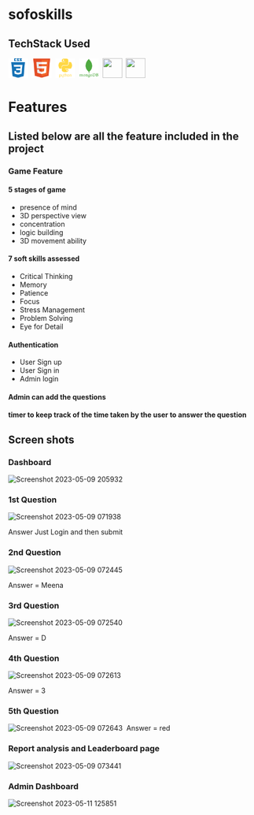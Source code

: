 # sofoskills

 ## TechStack Used &nbsp;
  <img src="https://github.com/devicons/devicon/blob/master/icons/css3/css3-plain-wordmark.svg"  title="CSS3" alt="CSS" width="40" height="40"/>&nbsp;
  <img src="https://github.com/devicons/devicon/blob/master/icons/html5/html5-original.svg" title="HTML5" alt="HTML" width="40" height="40"/>&nbsp;
    <img src="https://github.com/devicons/devicon/blob/master/icons/python/python-plain-wordmark.svg"  title="CSS3" alt="CSS" width="40" height="40"/>&nbsp;
      <img src="https://github.com/devicons/devicon/blob/master/icons/mongodb/mongodb-plain-wordmark.svg"  title="CSS3" alt="CSS" width="40" height="40"/>&nbsp;
       <img src="https://cdn.jsdelivr.net/gh/devicons/devicon/icons/javascript/javascript-original.svg"  width="40" height="40"/>&nbsp;
        <img src="https://cdn.jsdelivr.net/gh/devicons/devicon/icons/flask/flask-original-wordmark.svg" width="40" height="40"/>&nbsp;
        
# Features
## Listed below are all the feature included in the project

###  Game Feature
#### 5 stages of game
* presence of mind
* 3D perspective view
* concentration
* logic building
* 3D movement ability

#### 7 soft skills assessed
* Critical Thinking
* Memory
* Patience
* Focus
* Stress Management
* Problem Solving
* Eye for Detail

#### Authentication
 * User Sign up
 * User Sign in
 * Admin login
 
 ####  Admin can add the questions
 #### timer to keep track of the time taken by the user to answer the question
 
 ## Screen shots
 ### Dashboard
 ![Screenshot 2023-05-09 205932](https://github.com/akashg001/sofoskills/assets/99973013/d24be429-9e47-4f33-9a3d-e6601709bb05)

  ### 1st Question&nbsp;
  ![Screenshot 2023-05-09 071938](https://user-images.githubusercontent.com/99973013/236978273-0fb17212-40f7-4efa-ac95-47bb4929e244.png)&nbsp;

  Answer Just Login and then submit&nbsp;
  
  ### 2nd Question&nbsp;
  ![Screenshot 2023-05-09 072445](https://user-images.githubusercontent.com/99973013/236978307-9f5aac45-cf85-4031-aed2-48b10b0cd47f.png)&nbsp;

  Answer = Meena&nbsp;
  
  ### 3rd Question&nbsp;
  ![Screenshot 2023-05-09 072540](https://user-images.githubusercontent.com/99973013/236978348-bb084e77-f978-48bd-b4e3-f0e6a0f538f8.png)&nbsp;

  Answer = D&nbsp;
  
  ### 4th Question&nbsp;
  ![Screenshot 2023-05-09 072613](https://user-images.githubusercontent.com/99973013/236978380-d9e17d4d-88d2-4694-92cc-6bdf87bc398b.png)&nbsp;
  
  Answer = 3&nbsp;
  
  ### 5th Question&nbsp;
  ![Screenshot 2023-05-09 072643](https://user-images.githubusercontent.com/99973013/236978412-85e5c0ed-5b55-4e5e-8ae0-137c69df67d6.png)&nbsp;
  Answer = red
  
  ### Report analysis and Leaderboard page
  ![Screenshot 2023-05-09 073441](https://user-images.githubusercontent.com/99973013/236978462-2eb00f9a-f4f6-4889-a331-6add847d063f.png)
### Admin Dashboard
  ![Screenshot 2023-05-11 125851](https://github.com/akashg001/sofoskills/assets/99973013/49d49958-a3b1-4bea-adaa-92975032432c)

 
          
  
  
  
  
 
 
 
